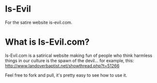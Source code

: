 Is-Evil
=======

For the satire website is-evil.com.

What is Is-Evil.com?
====================
Is-Evil.com is a satirical website making fun of people who think harmless things in our culture is the spawn of the devil... for example, this: http://www.landoverbaptist.net/showthread.php?t=51266

Feel free to fork and pull, it's pretty easy to see how to use it.
